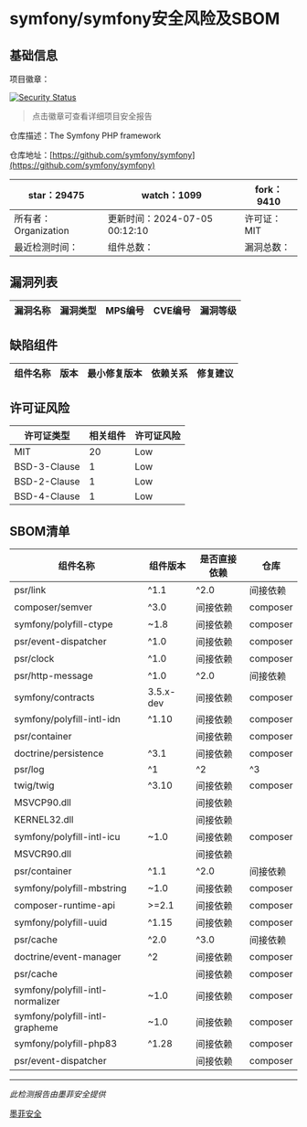 # symfony/symfony安全风险及SBOM

## 基础信息

项目徽章：

[![Security Status](https://www.murphysec.com/platform3/v31/badge/1808936056755347456.svg)](https://www.murphysec.com/console/report/1691516035264176128/1808936056755347456)

> 点击徽章可查看详细项目安全报告

仓库描述：The Symfony PHP framework

仓库地址：[https://github.com/symfony/symfony](https://github.com/symfony/symfony)

| star：29475 | watch：1099 | fork：9410 |
| ----------- | -------------- | ------------ |
| 所有者：Organization | 更新时间：2024-07-05 00:12:10 | 许可证：MIT |
| 最近检测时间： | 组件总数： | 漏洞总数： |




## 漏洞列表

| 漏洞名称 | 漏洞类型 | MPS编号 | CVE编号 | 漏洞等级 |
| ------- | ------ | ------- | ------ | ----- |





## 缺陷组件

| 组件名称 | 版本 | 最小修复版本 | 依赖关系 | 修复建议 |
| -------- | ---- | ------------ | -------- | -------- |





## 许可证风险

| 许可证类型 | 相关组件 | 许可证风险 |
| ---------- | -------- | ---------- |
|MIT|20|Low|
|BSD-3-Clause|1|Low|
|BSD-2-Clause|1|Low|
|BSD-4-Clause|1|Low|




## SBOM清单

| 组件名称 | 组件版本 | 是否直接依赖 | 仓库 |
| -------- | -------- | ------------ | ---- |
|psr/link|^1.1|^2.0|间接依赖|composer|
|composer/semver|^3.0|间接依赖|composer|
|symfony/polyfill-ctype|~1.8|间接依赖|composer|
|psr/event-dispatcher|^1.0|间接依赖|composer|
|psr/clock|^1.0|间接依赖|composer|
|psr/http-message|^1.0|^2.0|间接依赖|composer|
|symfony/contracts|3.5.x-dev|间接依赖|composer|
|symfony/polyfill-intl-idn|^1.10|间接依赖|composer|
|psr/container||间接依赖|composer|
|doctrine/persistence|^3.1|间接依赖|composer|
|psr/log|^1|^2|^3|间接依赖|composer|
|twig/twig|^3.10|间接依赖|composer|
|MSVCP90.dll||间接依赖||
|KERNEL32.dll||间接依赖||
|symfony/polyfill-intl-icu|~1.0|间接依赖|composer|
|MSVCR90.dll||间接依赖||
|psr/container|^1.1|^2.0|间接依赖|composer|
|symfony/polyfill-mbstring|~1.0|间接依赖|composer|
|composer-runtime-api|>=2.1|间接依赖|composer|
|symfony/polyfill-uuid|^1.15|间接依赖|composer|
|psr/cache|^2.0|^3.0|间接依赖|composer|
|doctrine/event-manager|^2|间接依赖|composer|
|psr/cache||间接依赖|composer|
|symfony/polyfill-intl-normalizer|~1.0|间接依赖|composer|
|symfony/polyfill-intl-grapheme|~1.0|间接依赖|composer|
|symfony/polyfill-php83|^1.28|间接依赖|composer|
|psr/event-dispatcher||间接依赖|composer|


------

*此检测报告由墨菲安全提供*

[墨菲安全](www.murphysec.com)